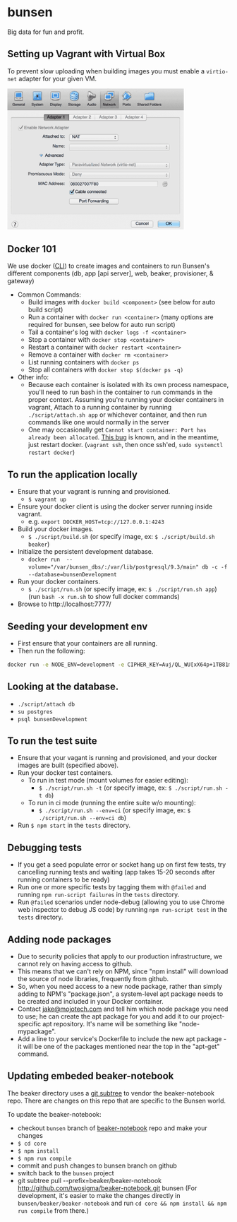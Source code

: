 bunsen
======

Big data for fun and profit.

## Setting up Vagrant with Virtual Box
To prevent slow uploading when building images you must enable a `virtio-net` adapter for your given VM.

<img src="docs/virtual-box-network.png" width="400px">

## Docker 101
We use docker ([CLI](https://docs.docker.com/reference/commandline/cli)) to create images and containers to run
Bunsen's different components (db, app [api server], web, beaker, provisioner, & gateway)
  * Common Commands:
    * Build images with `docker build <component>` (see below for auto build script)
    * Run a container with `docker run <container>` (many options are required for bunsen, see below for auto run script)
    * Tail a container's log with `docker logs -f <container>`
    * Stop a container with `docker stop <container>`
    * Restart a container with `docker restart <container>`
    * Remove a container with `docker rm <container>`
    * List running containers with `docker ps`
    * Stop all containers with `docker stop $(docker ps -q)`
  * Other info:
    * Because each container is isolated with its own process namespace, you'll need to run bash in the container
      to run commands in the proper context.  Assuming you're running your docker containers in vagrant, Attach to a
      running container by running `./script/attach.sh app` or whichever container, and then run commands like one
      would normally in the server
    * One may occasionally get `Cannot start container: Port has already been allocated`.
      [This bug](https://github.com/docker/docker/issues/6476) is known, and in the meantime, just restart docker.
      (`vagrant ssh`, then once ssh'ed, `sudo systemctl restart docker`)

## To run the application locally
  * Ensure that your vagrant is running and provisioned.
    * `$ vagrant up`
  * Ensure your docker client is using the docker server running inside vagrant.
    * e.g. `export DOCKER_HOST=tcp://127.0.0.1:4243`
  * Build your docker images.
    * `$ ./script/build.sh` (or specify image, ex: `$ ./script/build.sh beaker`)
  * Initialize the persistent development database.
    * `docker run  --volume="/var/bunsen_dbs/:/var/lib/postgresql/9.3/main" db -c -f --database=bunsenDevelopment`
  * Run your docker containers.
    * `$ ./script/run.sh` (or specify image, ex: `$ ./script/run.sh app`) (run `bash -x run.sh` to show full docker commands)
  * Browse to http://localhost:7777/

## Seeding your development env

* First ensure that your containers are all running.
* Then run the following:

```bash
docker run -e NODE_ENV=development -e CIPHER_KEY=Auj/QL_WU[xX64p+1TB81m6AD6wSCl -v /vagrant/app:/var/app --link db:db --link provisioner:provisioner --link elasticsearch:elasticsearch app --migrate --delay=25 --seed --index -r
```

## Looking at the database.

* `./script/attach db`
* `su postgres`
* `psql bunsenDevelopment`


## To run the test suite
  * Ensure that your vagant is running and provisioned, and your docker images are built (specified above).
  * Run your docker test containers.
    * To run in test mode (mount volumes for easier editing):
      * `$ ./script/run.sh -t` (or specify image, ex: `$ ./script/run.sh -t db`)
    * To run in ci mode (running the entire suite w/o mounting):
      * `$ ./script/run.sh --env=ci` (or specify image, ex: `$ ./script/run.sh --env=ci db`)
  * Run `$ npm start` in the `tests` directory.

## Debugging tests
  * If you get a seed populate error or socket hang up on first few tests, try cancelling running tests and waiting (app takes 15-20 seconds after running containers to be ready)
  * Run one or more specific tests by tagging them with `@failed` and running `npm run-script failures` in the `tests` directory.
  * Run `@failed` scenarios under node-debug (allowing you to use Chrome web inspector to debug JS code) by running `npm run-script test` in the `tests` directory.

## Adding node packages
  * Due to security policies that apply to our production infrastructure, we cannot rely on having access to github.
  * This means that we can't rely on NPM, since "npm install" will download the source of node libraries, frequently from github.
  * So, when you need access to a new node package, rather than simply adding to NPM's "package.json", a system-level apt package needs to be created and included in your Docker container.
  * Contact jake@mojotech.com and tell him which node package you need to use; he can create the apt package for you and add it to our project-specific apt repository.  It's name will be something like "node-mypackage".
  * Add a line to your service's Dockerfile to include the new apt package - it will be one of the packages mentioned near the top in the "apt-get" command.

## Updating embeded beaker-notebook

The beaker directory uses a [git subtree](https://github.com/git/git/blob/master/contrib/subtree/git-subtree.txt) to vendor the beaker-notebook repo. There are changes on this repo that are specific to the Bunsen world.

To update the beaker-notebook:
  * checkout `bunsen` branch of [beaker-notebook](http://github.com/twosigma/beaker-notebook.git) repo and make your changes
  * `$ cd core`
  * `$ npm install`
  * `$ npm run compile`
  * commit and push changes to bunsen branch on github
  * switch back to the `bunsen` project
  * git subtree pull --prefix=beaker/beaker-notebook http://github.com/twosigma/beaker-notebook.git bunsen
(For development, it's easier to make the changes directly in `bunsen/beaker/beaker-notebook` and run `cd core && npm install && npm run compile` from there.)
